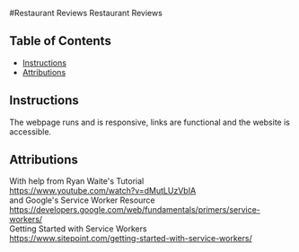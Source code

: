 #Restaurant Reviews
Restaurant Reviews
 ## Table of Contents
 - [Instructions](#instructions)
- [Attributions](#attributions)
 ## Instructions
 The webpage runs and is responsive, links are functional and the website is accessible.
 ## Attributions
 With help from Ryan Waite's Tutorial<br>
https://www.youtube.com/watch?v=dMutLUzVbIA<br>
and Google's Service Worker Resource<br>
https://developers.google.com/web/fundamentals/primers/service-workers/<br>
Getting Started with Service Workers<br>
https://www.sitepoint.com/getting-started-with-service-workers/<br>
